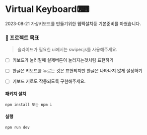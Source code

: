 # Virtual Keyboard⌨
2023-08-21 가상키보드를 만들기위한 웹펙설치등 기본준비를 마쳤습니다.

### 🏅 프로젝트 목표
> 슬라이드가 필요한 ui에서는 swiper.js를 사용해주세요.
- [ ] 키보드가 눌러질때 실제버튼이 눌러지는것처럼 표현하기
- [ ] 한글은 키보드를 누르는 것은 표현되지만 한글은 나타나지 않게 설정하기
- [ ] 키보드 키로도 작동되도록 구현해주세요.




#### 패키지 설치

```bash
npm install 또는 npm i
```

#### 실행

```bash
npm run dev
```